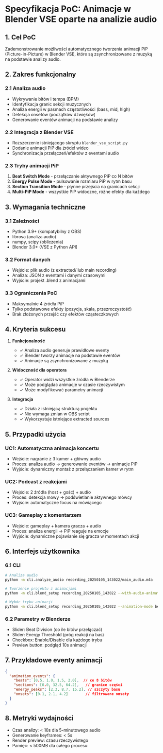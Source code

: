 # Specyfikacja PoC: Animacje w Blender VSE oparte na analizie audio

## 1. Cel PoC

Zademonstrowanie możliwości automatycznego tworzenia animacji PiP (Picture-in-Picture) w Blender VSE, które są zsynchronizowane z muzyką na podstawie analizy audio.

## 2. Zakres funkcjonalny

### 2.1 Analiza audio
- Wykrywanie bitów i tempa (BPM)
- Identyfikacja granic sekcji muzycznych
- Analiza energii w pasmach częstotliwości (bass, mid, high)
- Detekcja onsetów (początków dźwięków)
- Generowanie eventów animacji na podstawie analizy

### 2.2 Integracja z Blender VSE
- Rozszerzenie istniejącego skryptu `blender_vse_script.py`
- Dodanie animacji PiP dla źródeł wideo
- Synchronizacja przełączeń/efektów z eventami audio

### 2.3 Tryby animacji PiP
1. **Beat Switch Mode** - przełączanie aktywnego PiP co N bitów
2. **Energy Pulse Mode** - pulsowanie rozmiaru PiP w rytm basu
3. **Section Transition Mode** - płynne przejścia na granicach sekcji
4. **Multi-PiP Mode** - wszystkie PiP widoczne, różne efekty dla każdego

## 3. Wymagania techniczne

### 3.1 Zależności
- Python 3.9+ (kompatybilny z OBS)
- librosa (analiza audio)
- numpy, scipy (obliczenia)
- Blender 3.0+ (VSE z Python API)

### 3.2 Format danych
- Wejście: plik audio (z extracted/ lub main recording)
- Analiza: JSON z eventami i danymi czasowymi
- Wyjście: projekt .blend z animacjami

### 3.3 Ograniczenia PoC
- Maksymalnie 4 źródła PiP
- Tylko podstawowe efekty (pozycja, skala, przezroczystość)
- Brak złożonych przejść czy efektów cząsteczkowych

## 4. Kryteria sukcesu

1. **Funkcjonalność**
   - ✓ Analiza audio generuje prawidłowe eventy
   - ✓ Blender tworzy animacje na podstawie eventów
   - ✓ Animacje są zsynchronizowane z muzyką

2. **Widoczność dla operatora**
   - ✓ Operator widzi wszystkie źródła w Blenderze
   - ✓ Może podglądać animacje w czasie rzeczywistym
   - ✓ Może modyfikować parametry animacji

3. **Integracja**
   - ✓ Działa z istniejącą strukturą projektu
   - ✓ Nie wymaga zmian w OBS script
   - ✓ Wykorzystuje istniejące extracted sources

## 5. Przypadki użycia

### UC1: Automatyczna animacja koncertu
- Wejście: nagranie z 3 kamer + główny audio
- Proces: analiza audio → generowanie eventów → animacje PiP
- Wyjście: dynamiczny montaż z przełączaniem kamer w rytm

### UC2: Podcast z reakcjami
- Wejście: 2 źródła (host + gość) + audio
- Proces: detekcja mowy → podświetlanie aktywnego mówcy
- Wyjście: automatyczne focus na mówiącego

### UC3: Gameplay z komentarzem
- Wejście: gameplay + kamera gracza + audio
- Proces: analiza energii → PiP reaguje na emocje
- Wyjście: dynamiczne pojawianie się gracza w momentach akcji

## 6. Interfejs użytkownika

### 6.1 CLI
```bash
# Analiza audio
python -m cli.analyze_audio recording_20250105_143022/main_audio.m4a

# Tworzenie projektu z animacjami
python -m cli.blend_setup recording_20250105_143022 --with-audio-animation

# Wybór trybu animacji
python -m cli.blend_setup recording_20250105_143022 --animation-mode beat-switch
```

### 6.2 Parametry w Blenderze
- Slider: Beat Division (co ile bitów przełączać)
- Slider: Energy Threshold (próg reakcji na bas)
- Checkbox: Enable/Disable dla każdego trybu
- Preview button: podgląd 10s animacji

## 7. Przykładowe eventy animacji

```json
{
  "animation_events": {
    "beats": [0.5, 1.0, 1.5, 2.0],  // co 8 bitów
    "sections": [0.0, 32.5, 64.2],   // granice części
    "energy_peaks": [2.3, 8.7, 15.2], // szczyty basu
    "onsets": [0.1, 2.1, 4.2]        // filtrowane onsety
  }
}
```

## 8. Metryki wydajności

- Czas analizy: < 10s dla 5-minutowego audio
- Generowanie keyframes: < 5s
- Render preview: czasu rzeczywistego
- Pamięć: < 500MB dla całego procesu